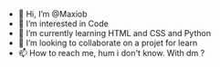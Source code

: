 - 👋 Hi, I’m @Maxiob
- 👀 I’m interested in Code
- 🌱 I’m currently learning HTML and CSS and Python
- 💞️ I’m looking to collaborate on a projet for learn
- 📫 How to reach me, hum i don't know. With dm ? 

